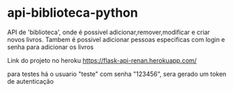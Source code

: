 # api-biblioteca-python
API de 'biblioteca', onde é possivel adicionar,remover,modificar e criar novos livros. Tambem é possivel adicionar pessoas especificas com login e senha para adicionar os livros

Link do projeto no heroku
https://flask-api-renan.herokuapp.com/

para testes há o usuario "teste" com senha "123456", sera gerado um token de autenticação
